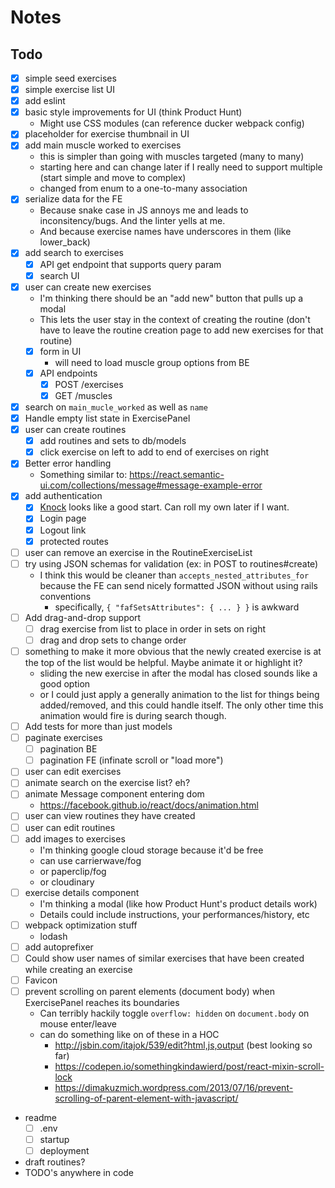 # Notes

## Todo
- [x] simple seed exercises
- [x] simple exercise list UI
- [x] add eslint
- [x] basic style improvements for UI (think Product Hunt)
  - Might use CSS modules (can reference ducker webpack config)
- [x] placeholder for exercise thumbnail in UI
- [x] add main muscle worked to exercises
  - this is simpler than going with muscles targeted (many to many)
  - starting here and can change later if I really need to support multiple (start simple and
    move to complex)
  - changed from enum to a one-to-many association
- [x] serialize data for the FE
  - Because snake case in JS annoys me and leads to inconsitency/bugs. And the linter yells at me.
  - And because exercise names have underscores in them (like lower_back)
- [x] add search to exercises
  - [x] API get endpoint that supports query param
  - [x] search UI
- [x] user can create new exercises
  - I'm thinking there should be an "add new" button that pulls up a modal
  - This lets the user stay in the context of creating the routine (don't have to leave the routine
    creation page to add new exercises for that routine)
  - [x] form in UI
    - will need to load muscle group options from BE
  - [x] API endpoints
    - [x] POST /exercises
    - [x] GET /muscles
- [x] search on `main_mucle_worked` as well as `name`
- [x] Handle empty list state in ExercisePanel
- [x] user can create routines
  - [x] add routines and sets to db/models
  - [x] click exercise on left to add to end of exercises on right
- [x] Better error handling
  - Something similar to: https://react.semantic-ui.com/collections/message#message-example-error
- [x] add authentication
  - [x] [Knock](https://github.com/nsarno/knock) looks like a good start. Can roll my own later if I want.
  - [x] Login page
  - [x] Logout link
  - [x] protected routes
- [ ] user can remove an exercise in the RoutineExerciseList
- [ ] try using JSON schemas for validation (ex: in POST to routines#create)
  - I think this would be cleaner than `accepts_nested_attributes_for` because the FE can send nicely
    formatted JSON without using rails conventions
    - specifically, `{ "fafSetsAttributes": { ... } }` is awkward
- [ ] Add drag-and-drop support
  - [ ] drag exercise from list to place in order in sets on right
  - [ ] drag and drop sets to change order
- [ ] something to make it more obvious that the newly created exercise is at the top of the list
      would be helpful. Maybe animate it or highlight it?
  - sliding the new exercise in after the modal has closed sounds like a good option
  - or I could just apply a generally animation to the list for things being added/removed, and this
    could handle itself. The only other time this animation would fire is during search though.
- [ ] Add tests for more than just models
- [ ] paginate exercises
  - [ ] pagination BE
  - [ ] pagination FE (infinate scroll or "load more")
- [ ] user can edit exercises
- [ ] animate search on the exercise list? eh?
- [ ] animate Message component entering dom
  - https://facebook.github.io/react/docs/animation.html
- [ ] user can view routines they have created
- [ ] user can edit routines
- [ ] add images to exercises
  - I'm thinking google cloud storage because it'd be free
  - can use carrierwave/fog
  - or paperclip/fog
  - or cloudinary
- [ ] exercise details component
  - I'm thinking a modal (like how Product Hunt's product details work)
  - Details could include instructions, your performances/history, etc
- [ ] webpack optimization stuff
  - lodash
- [ ] add autoprefixer
- [ ] Could show user names of similar exercises that have been created while creating an exercise
- [ ] Favicon
- [ ] prevent scrolling on parent elements (document body) when ExercisePanel reaches its boundaries
  - Can terribly hackily toggle `overflow: hidden` on `document.body` on mouse enter/leave
  - can do something like on of these in a HOC
    - http://jsbin.com/itajok/539/edit?html,js,output (best looking so far)
    - https://codepen.io/somethingkindawierd/post/react-mixin-scroll-lock
    - https://dimakuzmich.wordpress.com/2013/07/16/prevent-scrolling-of-parent-element-with-javascript/
- readme
  - [ ] .env
  - [ ] startup
  - [ ] deployment
- draft routines?
- TODO's anywhere in code

